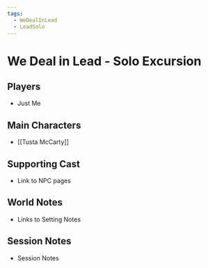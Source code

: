 ```yaml
---
tags:
  - WeDealInLead
  - LeadSolo
---
```


# We Deal in Lead - Solo Excursion
## Players
- Just Me
## Main Characters
- [[Tusta McCarty]]
## Supporting Cast
- Link to NPC pages

## World Notes
- Links to Setting Notes

## Session Notes
- Session Notes
